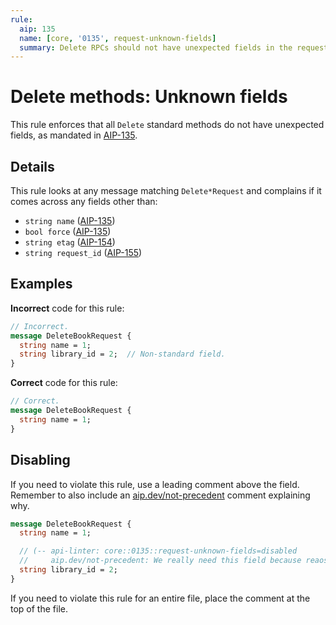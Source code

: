 ```yaml
---
rule:
  aip: 135
  name: [core, '0135', request-unknown-fields]
  summary: Delete RPCs should not have unexpected fields in the request.
---
```


# Delete methods: Unknown fields

This rule enforces that all `Delete` standard methods do not have unexpected
fields, as mandated in [AIP-135][].

## Details

This rule looks at any message matching `Delete*Request` and complains if it
comes across any fields other than:

- `string name` ([AIP-135][])
- `bool force` ([AIP-135][])
- `string etag` ([AIP-154][])
- `string request_id` ([AIP-155][])

## Examples

**Incorrect** code for this rule:

```proto
// Incorrect.
message DeleteBookRequest {
  string name = 1;
  string library_id = 2;  // Non-standard field.
}
```

**Correct** code for this rule:

```proto
// Correct.
message DeleteBookRequest {
  string name = 1;
}
```

## Disabling

If you need to violate this rule, use a leading comment above the field.
Remember to also include an [aip.dev/not-precedent][] comment explaining why.

```proto
message DeleteBookRequest {
  string name = 1;

  // (-- api-linter: core::0135::request-unknown-fields=disabled
  //     aip.dev/not-precedent: We really need this field because reaosns. --)
  string library_id = 2;
}
```

If you need to violate this rule for an entire file, place the comment at the
top of the file.

[aip-135]: https://aip.dev/135
[aip-154]: https://aip.dev/154
[aip-155]: https://aip.dev/155
[aip.dev/not-precedent]: https://aip.dev/not-precedent
